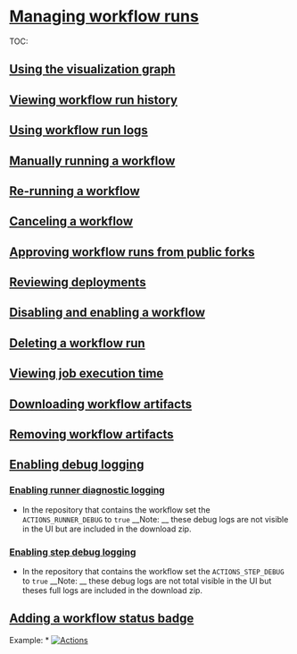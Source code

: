 # [Managing workflow runs](https://docs.github.com/en/actions/managing-workflow-runs)
TOC:
## [Using the visualization graph](https://docs.github.com/en/actions/managing-workflow-runs/using-the-visualization-graph)
## [Viewing workflow run history](https://docs.github.com/en/actions/managing-workflow-runs/viewing-workflow-run-history)
## [Using workflow run logs](https://docs.github.com/en/actions/managing-workflow-runs/using-workflow-run-logs)
## [Manually running a workflow](https://docs.github.com/en/actions/managing-workflow-runs/manually-running-a-workflow)
## [Re-running a workflow](https://docs.github.com/en/actions/managing-workflow-runs/re-running-a-workflow)
## [Canceling a workflow](https://docs.github.com/en/actions/managing-workflow-runs/canceling-a-workflow)
## [Approving workflow runs from public forks](https://docs.github.com/en/actions/managing-workflow-runs/approving-workflow-runs-from-public-forks)
## [Reviewing deployments](https://docs.github.com/en/actions/managing-workflow-runs/reviewing-deployments)
## [Disabling and enabling a workflow](https://docs.github.com/en/actions/managing-workflow-runs/disabling-and-enabling-a-workflow)
## [Deleting a workflow run](https://docs.github.com/en/actions/managing-workflow-runs/deleting-a-workflow-run)
## [Viewing job execution time](https://docs.github.com/en/actions/managing-workflow-runs/viewing-job-execution-time)
## [Downloading workflow artifacts](https://docs.github.com/en/actions/managing-workflow-runs/downloading-workflow-artifacts)
## [Removing workflow artifacts](https://docs.github.com/en/actions/managing-workflow-runs/removing-workflow-artifacts)
## [Enabling debug logging](https://docs.github.com/en/actions/managing-workflow-runs/enabling-debug-logging)
### [Enabling runner diagnostic logging](https://docs.github.com/en/actions/managing-workflow-runs/enabling-debug-logging#enabling-runner-diagnostic-logging)
* In the repository that contains the workflow set the `ACTIONS_RUNNER_DEBUG` to `true`
__Note: __ these debug logs are not visible in the UI but are included in the download zip.
### [Enabling step debug logging](https://docs.github.com/en/actions/managing-workflow-runs/enabling-debug-logging#enabling-step-debug-logging)
* In the repository that contains the workflow set the `ACTIONS_STEP_DEBUG` to `true`
__Note: __ these debug logs are not total visible in the UI but theses full logs are included in the download zip.
## [Adding a workflow status badge](https://docs.github.com/en/actions/managing-workflow-runs/adding-a-workflow-status-badge)
Example: * [![Actions](https://github.com/Zolaton/zdocs/actions/workflows/simple-workflow.yml/badge.svg)](https://github.com/Zolaton/zdocs/actions)

